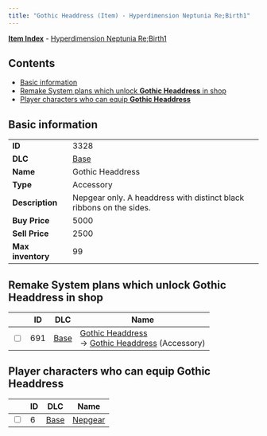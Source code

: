 ```yaml
---
title: "Gothic Headdress (Item) - Hyperdimension Neptunia Re;Birth1"
---
```


[**Item Index**](/neptunia/rb1/item/index.html) - [Hyperdimension Neptunia Re;Birth1](/neptunia/rb1)

## Contents

- [Basic information](#basic-information)
- [Remake System plans which unlock **Gothic Headdress** in shop](#remake-system-plans-which-unlock-gothic-headdress-in-shop)
- [Player characters who can equip **Gothic Headdress**](#player-characters-who-can-equip-gothic-headdress)

## Basic information

|   |   |
| -- | -- |
| **ID** | 3328 |
| **DLC** | [Base](/neptunia/rb1/dlc/1-base.html) |
| **Name** | Gothic Headdress |
| **Type** | Accessory |
| **Description** | Nepgear only. A headdress with distinct black ribbons on the sides. |
| **Buy Price** | 5000 |
| **Sell Price** | 2500 |
| **Max inventory** | 99 |


## Remake System plans which unlock **Gothic Headdress** in shop

|    | ID | DLC | Name |
| -- | -- | --- | ---- |
| <input type="checkbox" id="rb1-remake-1-691" class="trackbox" /> | 691 | [Base](/neptunia/rb1/dlc/1-base.html) | [Gothic Headdress](/neptunia/rb1/remake/1-691-gothic-headdress.html)<br /> → [Gothic Headdress](/neptunia/rb1/item/1-3328-gothic-headdress.html) (Accessory) |


## Player characters who can equip **Gothic Headdress**

|    | ID | DLC | Name |
| -- | -- | --- | ---- |
| <input type="checkbox" id="rb1-player-1-6" class="trackbox" /> | 6 | [Base](/neptunia/rb1/dlc/1-base.html) | [Nepgear](/neptunia/rb1/player/1-6-nepgear.html) |
